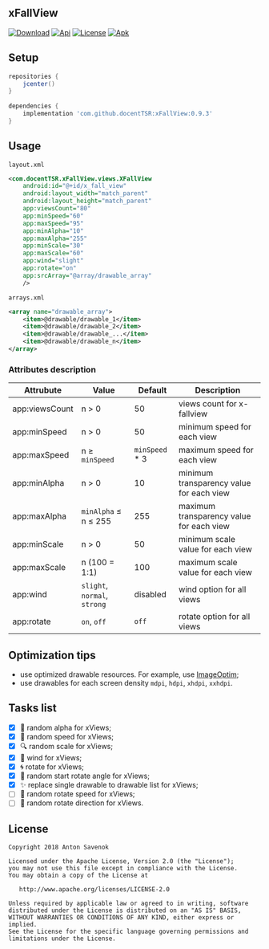 xFallView
---------

[![Download](https://api.bintray.com/packages/docenttsr/views/xFallView/images/download.svg)](https://bintray.com/docenttsr/views/xFallView/_latestVersion)
[![Api](https://img.shields.io/badge/API-14+-blue.svg)](https://github.com/docentTSR/xFallView)
[![License](https://img.shields.io/badge/License-Apache--2.0-blue.svg)](https://www.apache.org/licenses/LICENSE-2.0)
[![Apk](https://img.shields.io/badge/APK-Download-green.svg)](https://github.com/docentTSR/xFallView/blob/master/custom_res/xFallView.apk)

Setup
-----
```groovy
repositories {
    jcenter()
}
   
dependencies {
    implementation 'com.github.docentTSR:xFallView:0.9.3'
}
```

Usage
-----
`layout.xml`
```xml
<com.docentTSR.xFallView.views.XFallView
    android:id="@+id/x_fall_view"
    android:layout_width="match_parent"
    android:layout_height="match_parent"
    app:viewsCount="80"
    app:minSpeed="60"
    app:maxSpeed="95"
    app:minAlpha="10"
    app:maxAlpha="255"
    app:minScale="30"
    app:maxScale="60"
    app:wind="slight"
    app:rotate="on"
    app:srcArray="@array/drawable_array"
    />
```
`arrays.xml`
```xml
<array name="drawable_array">
    <item>@drawable/drawable_1</item>
    <item>@drawable/drawable_2</item>
    <item>@drawable/drawable_...</item>
    <item>@drawable/drawable_n</item>
</array>
```

### Attributes description
Attrubute | Value | Default | Description
--- | --- | --- | ---
app:viewsCount | n > 0 | 50 | views count for x-fallview
app:minSpeed | n > 0 | 50 | minimum speed for each view
app:maxSpeed | n ≥ `minSpeed` | `minSpeed` * 3 | maximum speed for each view
app:minAlpha | n > 0 | 10 | minimum transparency value for each view
app:maxAlpha | `minAlpha` ≤ n ≤ 255 | 255 | maximum transparency value for each view
app:minScale | n > 0 | 50 | minimum scale value for each view
app:maxScale | n (100 = 1:1) | 100 | maximum scale value for each view
app:wind | `slight`, `normal`, `strong` | disabled | wind option for all views
app:rotate | `on`, `off` | `off` | rotate option for all views

Optimization tips
-----------------
* use optimized drawable resources. For example, use [ImageOptim](https://imageoptim.com/mac);
* use drawables for each screen density `mdpi`, `hdpi`, `xhdpi`, `xxhdpi`. 

Tasks list
----------
- [x] :eyes: random alpha for xViews;
- [x] :rocket: random speed for xViews;
- [x] :mag: random scale for xViews;
- [x] :dash: wind for xViews;
- [x] :cyclone: rotate for xViews;
- [x] :triangular_ruler: random start rotate angle for xViews;
- [x] :sparkles: replace single drawable to drawable list for xViews;
- [ ] :bicyclist: random rotate speed for xViews;
- [ ] :arrows_counterclockwise: random rotate direction for xViews.

License
-------

	Copyright 2018 Anton Savenok

	Licensed under the Apache License, Version 2.0 (the "License");
	you may not use this file except in compliance with the License.
	You may obtain a copy of the License at

	   http://www.apache.org/licenses/LICENSE-2.0

	Unless required by applicable law or agreed to in writing, software
	distributed under the License is distributed on an "AS IS" BASIS,
	WITHOUT WARRANTIES OR CONDITIONS OF ANY KIND, either express or implied.
	See the License for the specific language governing permissions and
	limitations under the License.
